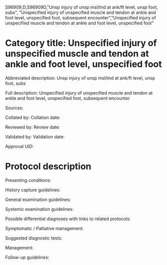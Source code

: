 S96909,D,S96909D,"Unsp injury of unsp msl/tnd at ank/ft level, unsp foot, subs", "Unspecified injury of unspecified muscle and tendon at ankle and foot level, unspecified foot, subsequent encounter","Unspecified injury of unspecified muscle and tendon at ankle and foot level, unspecified foot"
# Category title: Unspecified injury of unspecified muscle and tendon at ankle and foot level, unspecified foot

Abbreviated description: Unsp injury of unsp msl/tnd at ank/ft level, unsp foot, subs

Full description: Unspecified injury of unspecified muscle and tendon at ankle and foot level, unspecified foot, subsequent encounter

Sources:

Collated by:
Collation date:

Reviewed by:
Review date:

Validated by:
Validation date:

Approval UID:

# Protocol description

Presenting conditions:

History capture guidelines:

General examination guidelines:

Systemic examination guidelines:

Possible differential diagnoses with links to related protocols:

Symptomatic / Palliative management:

Suggested diagnostic tests:

Management:

Follow-up guidelines:
